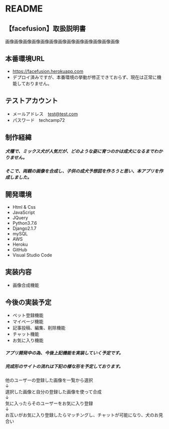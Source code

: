 # README
## 【facefusion】取扱説明書
画像画像画像画像画像画像画像画像画像画像画像画像画像

## 本番環境URL
* https://facefusion.herokuapp.com
* デプロイ済みですが、本番環境の挙動が修正できておらず、現在は正常に機能しておりません。

## テストアカウント
* メールアドレス　test@test.com
* パスワード　techcamp72

## 制作経緯
##### 犬種で、ミックス犬が人気だが、どのような姿に育つのかは成犬になるまでわかりません。
##### そこで、両親の画像を合成し、子供の成犬予想図を作ろうと思い、本アプリを作成しました。

## 開発環境
* Html & Css
* JavaScript
* JQuery
* Python3.7.6
* Django2.1.7
* mySQL
* AWS
* Heroku
* GitHub
* Visual Studio Code

## 実装内容
* 画像合成機能

## 今後の実装予定
* ペット登録機能
* マイページ機能
* 記事投稿、編集、削除機能
* チャット機能
* お気に入り機能
##### アプリ開発中の為、今後上記機能を実装していく予定です。
##### 完成形のサイトの流れは下記の様な形を予定しております。
他のユーザーの登録した画像を一覧から選択<br>
↓<br>
選択した画像と自分の登録した画像を使って合成<br>
↓<br>
気に入ったらそのユーザーをお気に入り登録<br>
↓<br>
お互いがお気に入り登録したらマッチングし、チャットが可能になり、犬のお見合い<br>
